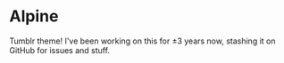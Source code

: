 # Alpine
Tumblr theme! I've been working on this for ±3 years now, stashing it on GitHub for issues and stuff.
